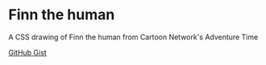 # Finn the human
A CSS drawing of Finn the human from Cartoon Network's Adventure Time

[GitHub Gist](https://gist.github.com/fabiopolancoe/96b153a0a42c07097273ca22b74cb901)

